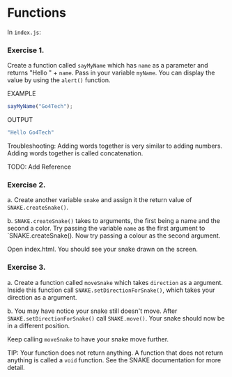 # Functions

In `index.js`:

### Exercise 1. 

Create a function called `sayMyName` which has `name` as a parameter and returns "Hello " + `name`. Pass in your variable `myName`. You can display the value by using the `alert()` function.

EXAMPLE
```javascript
sayMyName("Go4Tech");
```

OUTPUT
```javascript
"Hello Go4Tech"
```

Troubleshooting:
Adding words together is very similar to adding numbers. Adding words together is called concatenation.

TODO: Add Reference


### Exercise 2. 


a. Create another variable `snake` and assign it the return value of `SNAKE.createSnake()`.

b.  `SNAKE.createSnake()` takes to arguments, the first being a name and the second a color. Try passing the variable `name` as the first argument to `SNAKE.createSnake(). Now try passing a colour as the second argument.

Open index.html. You should see your snake drawn on the screen.


### Exercise 3. 

a. Create a function called `moveSnake` which takes `direction` as a argument. Inside this function call `SNAKE.setDirectionForSnake()`, which takes your direction as a argument.

b. You may have notice your snake still doesn't move. After `SNAKE.setDirectionForSnake()` call `SNAKE.move()`. Your snake should now be in a different position.

Keep calling `moveSnake` to have your snake move further.

TIP: Your function does not return anything. A function that does not return anything is called a `void` function. See the SNAKE documentation for more detail.